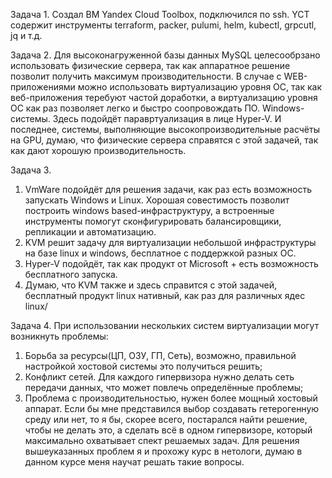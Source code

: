 Задача 1.
Создал ВМ Yandex Cloud Toolbox, подключился по ssh.
YCT содержит инструменты terraform, packer, pulumi, helm, kubectl, grpcutl, jq и т.д.

Задача 2.
Для высоконагруженной базы данных MySQL целесообрзано использовать физические сервера, так как аппаратное решение позволит получить максимум производительности.
В случае с WEB-приложениями можно использовать виртуализацию уровня ОС, так как веб-приложения теребуют частой доработки, а виртуализацию уровня ОС как раз позволяет легко и быстро соопровождать ПО.
Windows-системы. Здесь подойдёт паравртуализация в лице Hyper-V.
И последнее, системы, выполняющие высокопроизводительные расчёты на GPU, думаю, что физические сервера справятся с этой задачей, так как дают хорошую производительность.

Задача 3.
1. VmWare подойдёт для решения задачи, как раз есть возможность запускать Windows и Linux. Хорошая совестимость позволит построить windows based-инфраструктуру, а встроенные инструменты помогут сконфигурировать балансировщики, репликации и автоматизацию.
2. KVM решит задачу для виртуализации небольшой инфраструктуры на базе linux и windows, бесплатное с поддержкой разных ОС.
3. Hyper-V подойдёт, так как продукт от Microsoft + есть возможность бесплатного запуска.
4. Думаю, что KVM также и здесь справится с этой задачей, бесплатный продукт linux нативный, как раз для различных ядес linux/

Задача 4.
При использовании нескольких систем виртуализации могут возникнуть проблемы:
1. Борьба за ресурсы(ЦП, ОЗУ, ГП, Сеть), возможно, правильной настройкой хостовой системы это получиться решить;
2. Конфликт сетей. Для каждого гипервизора нужно делать сеть передачи данных, что может повлечь определённые проблемы;
3. Проблема с производительностью, нужен более мощный хостовый аппарат.
   Если бы мне представился выбор создавать гетерогенную среду или нет, то я бы, скорее всего, постарался найти решение, чтобы не делать это, а сделать всё в одном гипервизоре, который максимально охватывает спект решаемых задач.
   Для решения вышеуказанных проблем я и прохожу курс в нетологи, думаю в данном курсе меня научат решать такие вопросы.
